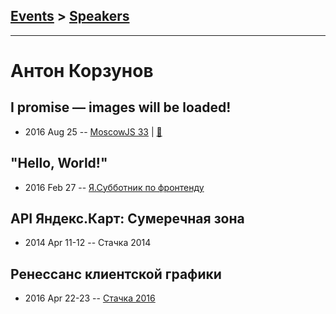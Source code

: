 ## [Events](../README.md) > [Speakers](../speakers.md)
---

# Антон Корзунов

## I promise — images will be loaded!
- 2016 Aug 25 -- [MoscowJS 33](https://www.youtube.com/watch?v=tV1PpSIp4zk)  | [:notebook:](https://www.slideshare.net/secret/cqOgAMwPfBJcPl)  
## &quot;Hello, World!&quot;
- 2016 Feb 27 -- [Я.Субботник по фронтенду](https://events.yandex.ru/lib/talks/3344/)    
## API Яндекс.Карт: Сумеречная зона
- 2014 Apr 11-12 -- Стачка 2014    
## Ренессанс клиентской графики
- 2016 Apr 22-23 -- [Стачка 2016](https://www.youtube.com/watch?v=ZCN7m2nqf2s&list=PL8EJzNcJZNp19Edpjwv-8eHWdm3RpLsNI&index=38&t=0s)    
